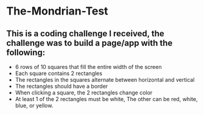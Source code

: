 # The-Mondrian-Test
## This is a coding challenge I received, the challenge was to build a page/app with the following:
* 6 rows of 10 squares that fill the entire width of the screen
* Each square contains 2 rectangles
* The rectangles in the squares alternate between horizontal and vertical
* The rectangles should have a border
* When clicking a square, the 2 rectangles change color
*  At least 1 of the 2 rectangles must be white, The other can be red, white, blue, or yellow.
